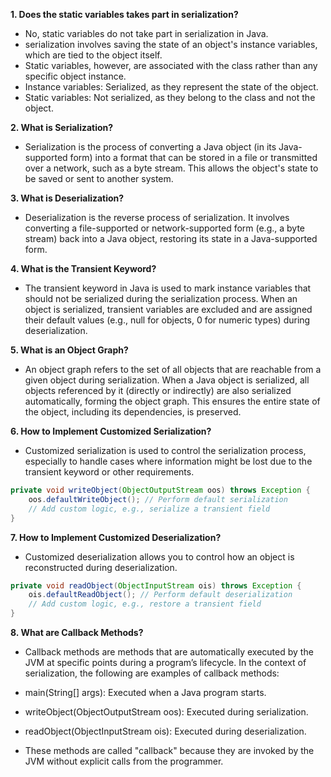 **1. Does the static variables takes part in serialization?**

- No, static variables do not take part in serialization in Java.
- serialization involves saving the state of an object's instance variables, which are tied to the object itself.
- Static variables, however, are associated with the class rather than any specific object instance.
- Instance variables: Serialized, as they represent the state of the object.
- Static variables: Not serialized, as they belong to the class and not the object.

**2. What is Serialization?**

- Serialization is the process of converting a Java object (in its Java-supported form) into a format that can be stored
  in a file or transmitted over a network, such as a byte stream. This allows the object's state to be saved or sent to
  another system.

**3. What is Deserialization?**

- Deserialization is the reverse process of serialization. It involves converting a file-supported or network-supported
  form (e.g., a byte stream) back into a Java object, restoring its state in a Java-supported form.

**4. What is the Transient Keyword?**

- The transient keyword in Java is used to mark instance variables that should not be serialized during the
  serialization
  process. When an object is serialized, transient variables are excluded and are assigned their default values (e.g.,
  null for objects, 0 for numeric types) during deserialization.

**5. What is an Object Graph?**

- An object graph refers to the set of all objects that are reachable from a given object during serialization. When a
  Java object is serialized, all objects referenced by it (directly or indirectly) are also serialized automatically,
  forming the object graph. This ensures the entire state of the object, including its dependencies, is preserved.

**6. How to Implement Customized Serialization?**

- Customized serialization is used to control the serialization process, especially to handle cases where information
  might be lost due to the transient keyword or other requirements.

```java
private void writeObject(ObjectOutputStream oos) throws Exception {
    oos.defaultWriteObject(); // Perform default serialization
    // Add custom logic, e.g., serialize a transient field
}
```

**7. How to Implement Customized Deserialization?**

- Customized deserialization allows you to control how an object is reconstructed during deserialization.

```java
private void readObject(ObjectInputStream ois) throws Exception {
    ois.defaultReadObject(); // Perform default deserialization
    // Add custom logic, e.g., restore a transient field
}
```

**8. What are Callback Methods?**

- Callback methods are methods that are automatically executed by the JVM at specific points during a program’s
  lifecycle. In the context of serialization, the following are examples of callback methods:

- main(String[] args): Executed when a Java program starts.
- writeObject(ObjectOutputStream oos): Executed during serialization.
- readObject(ObjectInputStream ois): Executed during deserialization.
- These methods are called "callback" because they are invoked by the JVM without explicit calls from the programmer.
